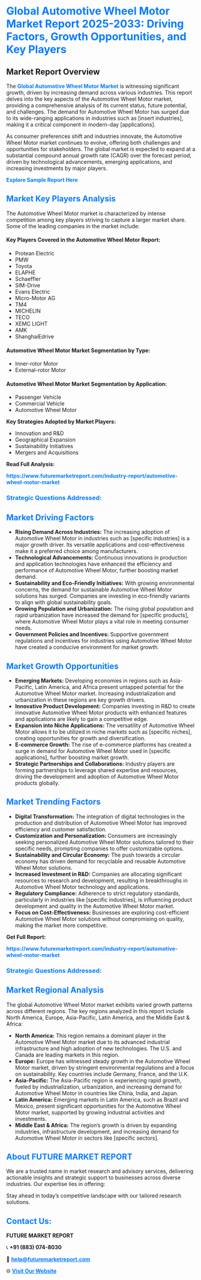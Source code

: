 <h1 style="color: #007BFF;">Global Automotive Wheel Motor Market Report 2025-2033: Driving Factors, Growth Opportunities, and Key Players</h1>

<section id="overview">
<h2>Market Report Overview</h2>
<p>The <a href="https://www.futuremarketreport.com/industry-report/automotive-wheel-motor-market" style="color: #007BFF; text-decoration: none;"><strong>Global Automotive Wheel Motor Market</strong></a> is witnessing significant growth, driven by increasing demand across various industries. This report delves into the key aspects of the Automotive Wheel Motor market, providing a comprehensive analysis of its current status, future potential, and challenges. The demand for Automotive Wheel Motor has surged due to its wide-ranging applications in industries such as [insert industries], making it a critical component in modern-day [applications].</p>
<p>As consumer preferences shift and industries innovate, the Automotive Wheel Motor market continues to evolve, offering both challenges and opportunities for stakeholders. The global market is expected to expand at a substantial compound annual growth rate (CAGR) over the forecast period, driven by technological advancements, emerging applications, and increasing investments by major players.</p>
</section>

<section id="overview">
<p><a href="https://www.futuremarketreport.com/request-sample/reportId=126376" style="color: #007BFF; text-decoration: none;"><strong>Explore Sample Report Here</strong></a></p>
</section>

<section id="key-players">
<h2 style="color: #007BFF;">Market Key Players Analysis</h2>
<p>The Automotive Wheel Motor market is characterized by intense competition among key players striving to capture a larger market share. Some of the leading companies in the market include:</p>
<h4>Key Players Covered in the Automotive Wheel Motor Report:</h4>
<ul><li>Protean Electric</li><li>PMW</li><li>Toyota</li><li>ELAPHE</li><li>Schaeffler</li><li>SIM-Drive</li><li>Evans Electric</li><li>Micro-Motor AG</li><li>TM4</li><li>MICHELIN</li><li>TECO</li><li>XEMC LIGHT</li><li>AMK</li><li>ShanghaiEdrive</li></ul>
<h4>Automotive Wheel Motor Market Segmentation by Type:</h4>
<ul><li>Inner-rotor Motor</li><li>External-rotor Motor</li></ul>

<h4>Automotive Wheel Motor Market Segmentation by Application:</h4>
<ul><li>Passenger Vehicle</li><li>Commercial Vehicle</li><li>Automotive Wheel Motor</li></ul>
<p><strong>Key Strategies Adopted by Market Players:</strong></p>
<ul>
<li>Innovation and R&D</li>
<li>Geographical Expansion</li>
<li>Sustainability Initiatives</li>
<li>Mergers and Acquisitions</li>
</ul>
</section>

<section>
<p><strong>Read Full Analysis: </strong></p><a href="https://www.futuremarketreport.com/industry-report/automotive-wheel-motor-market" style="color: #007BFF; text-decoration: none;"><strong>https://www.futuremarketreport.com/industry-report/automotive-wheel-motor-market</strong></a>
<h3 style="color: #007BFF;">Strategic Questions Addressed:</h3>
</section>

<section id="driving-factors">
<h2 style="color: #007BFF;">Market Driving Factors</h2>
<ul>
<li><strong>Rising Demand Across Industries:</strong> The increasing adoption of Automotive Wheel Motor in industries such as [specific industries] is a major growth driver. Its versatile applications and cost-effectiveness make it a preferred choice among manufacturers.</li>
<li><strong>Technological Advancements:</strong> Continuous innovations in production and application technologies have enhanced the efficiency and performance of Automotive Wheel Motor, further boosting market demand.</li>
<li><strong>Sustainability and Eco-Friendly Initiatives:</strong> With growing environmental concerns, the demand for sustainable Automotive Wheel Motor solutions has surged. Companies are investing in eco-friendly variants to align with global sustainability goals.</li>
<li><strong>Growing Population and Urbanization:</strong> The rising global population and rapid urbanization have increased the demand for [specific products], where Automotive Wheel Motor plays a vital role in meeting consumer needs.</li>
<li><strong>Government Policies and Incentives:</strong> Supportive government regulations and incentives for industries using Automotive Wheel Motor have created a conducive environment for market growth.</li>
</ul>
</section>

<section id="growth-opportunities">
<h2 style="color: #007BFF;">Market Growth Opportunities</h2>
<ul>
<li><strong>Emerging Markets:</strong> Developing economies in regions such as Asia-Pacific, Latin America, and Africa present untapped potential for the Automotive Wheel Motor market. Increasing industrialization and urbanization in these regions are key growth drivers.</li>
<li><strong>Innovative Product Development:</strong> Companies investing in R&D to create innovative Automotive Wheel Motor products with enhanced features and applications are likely to gain a competitive edge.</li>
<li><strong>Expansion into Niche Applications:</strong> The versatility of Automotive Wheel Motor allows it to be utilized in niche markets such as [specific niches], creating opportunities for growth and diversification.</li>
<li><strong>E-commerce Growth:</strong> The rise of e-commerce platforms has created a surge in demand for Automotive Wheel Motor used in [specific applications], further boosting market growth.</li>
<li><strong>Strategic Partnerships and Collaborations:</strong> Industry players are forming partnerships to leverage shared expertise and resources, driving the development and adoption of Automotive Wheel Motor products globally.</li>
</ul>
</section>

<section id="trending-factors">
<h2 style="color: #007BFF;">Market Trending Factors</h2>
<ul>
<li><strong>Digital Transformation:</strong> The integration of digital technologies in the production and distribution of Automotive Wheel Motor has improved efficiency and customer satisfaction.</li>
<li><strong>Customization and Personalization:</strong> Consumers are increasingly seeking personalized Automotive Wheel Motor solutions tailored to their specific needs, prompting companies to offer customizable options.</li>
<li><strong>Sustainability and Circular Economy:</strong> The push towards a circular economy has driven demand for recyclable and reusable Automotive Wheel Motor solutions.</li>
<li><strong>Increased Investment in R&D:</strong> Companies are allocating significant resources to research and development, resulting in breakthroughs in Automotive Wheel Motor technology and applications.</li>
<li><strong>Regulatory Compliance:</strong> Adherence to strict regulatory standards, particularly in industries like [specific industries], is influencing product development and quality in the Automotive Wheel Motor market.</li>
<li><strong>Focus on Cost-Effectiveness:</strong> Businesses are exploring cost-efficient Automotive Wheel Motor solutions without compromising on quality, making the market more competitive.</li>
</ul>
</section>

<section>
<p><strong>Get Full Report: </strong></p><a href="https://www.futuremarketreport.com/industry-report/automotive-wheel-motor-market" style="color: #007BFF; text-decoration: none;"><strong>https://www.futuremarketreport.com/industry-report/automotive-wheel-motor-market</strong></a>
<h3 style="color: #007BFF;">Strategic Questions Addressed:</h3>
</section>


<section id="regional-analysis">
<h2 style="color: #007BFF;">Market Regional Analysis</h2>
<p>The global Automotive Wheel Motor market exhibits varied growth patterns across different regions. The key regions analyzed in this report include North America, Europe, Asia-Pacific, Latin America, and the Middle East & Africa:</p>
<ul>
<li><strong>North America:</strong> This region remains a dominant player in the Automotive Wheel Motor market due to its advanced industrial infrastructure and high adoption of new technologies. The U.S. and Canada are leading markets in this region.</li>
<li><strong>Europe:</strong> Europe has witnessed steady growth in the Automotive Wheel Motor market, driven by stringent environmental regulations and a focus on sustainability. Key countries include Germany, France, and the U.K.</li>
<li><strong>Asia-Pacific:</strong> The Asia-Pacific region is experiencing rapid growth, fueled by industrialization, urbanization, and increasing demand for Automotive Wheel Motor in countries like China, India, and Japan.</li>
<li><strong>Latin America:</strong> Emerging markets in Latin America, such as Brazil and Mexico, present significant opportunities for the Automotive Wheel Motor market, supported by growing industrial activities and investments.</li>
<li><strong>Middle East & Africa:</strong> The region’s growth is driven by expanding industries, infrastructure development, and increasing demand for Automotive Wheel Motor in sectors like [specific sectors].</li>
</ul>
</section>

<footer>
<h2 style="color: #007BFF;">About FUTURE MARKET REPORT</h2>
<p>We are a trusted name in market research and advisory services, delivering actionable insights and strategic support to businesses across diverse industries. Our expertise lies in offering:</p>

<p>Stay ahead in today’s competitive landscape with our tailored research solutions.</p>

<h2 style="color: #007BFF;">Contact Us:</h2>
<p><strong>FUTURE MARKET REPORT</strong></p>
<p>📞 <strong>+91 (883) 074-8030</strong></p>
<p>📧 <strong><a href="mailto:help@futuremarketreport.com" style="color: #007BFF;">help@futuremarketreport.com</a></strong></p>
<p>🌐 <strong><a href="https://www.futuremarketreport.com/" style="color: #007BFF;">Visit Our Website</a></strong></p>
</footer>